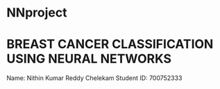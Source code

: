# NNproject
# BREAST CANCER CLASSIFICATION USING NEURAL NETWORKS
Name: Nithin Kumar Reddy Chelekam
Student ID: 700752333
